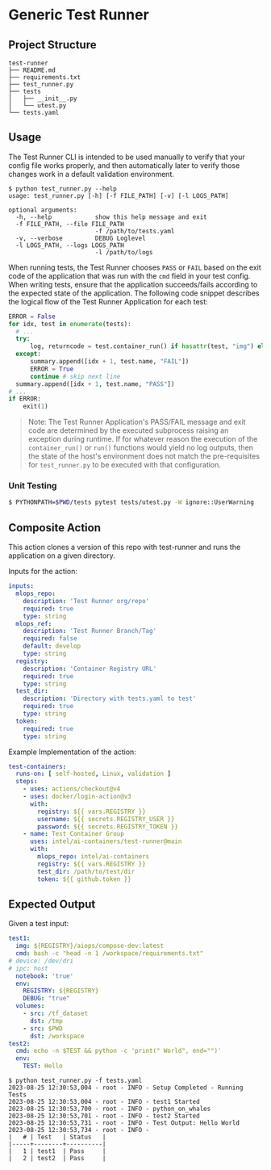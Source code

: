# Generic Test Runner

## Project Structure

```text
test-runner
├── README.md
├── requirements.txt
├── test_runner.py
├── tests
│   ├── __init__.py
│   └── utest.py
└── tests.yaml
```

## Usage
The Test Runner CLI is intended to be used manually to verify that your config file works properly, and then automatically later to verify those changes work in a default validation environment.

```text
$ python test_runner.py --help
usage: test_runner.py [-h] [-f FILE_PATH] [-v] [-l LOGS_PATH]

optional arguments:
  -h, --help            show this help message and exit
  -f FILE_PATH, --file FILE_PATH
                        -f /path/to/tests.yaml
  -v, --verbose         DEBUG Loglevel
  -l LOGS_PATH, --logs LOGS_PATH
                        -l /path/to/logs
```

When running tests, the Test Runner chooses `PASS` or `FAIL` based on the exit code of the application that was run with the `cmd` field in your test config. When writing tests, ensure that the application succeeds/fails according to the expected state of the application. The following code snippet describes the logical flow of the Test Runner Application for each test: 

```python
ERROR = False
for idx, test in enumerate(tests):
  # ...
  try:
      log, returncode = test.container_run() if hasattr(test, "img") else test.run()
  except:
      summary.append([idx + 1, test.name, "FAIL"])
      ERROR = True
      continue # skip next line
  summary.append([idx + 1, test.name, "PASS"])
# ...
if ERROR:
    exit(1)
```

>Note: The Test Runner Application's PASS/FAIL message and exit code are determined by the executed subprocess raising an exception during runtime. If for whatever reason the execution of the `container_run()` or `run()` functions would yield no log outputs, then the state of the host's environment does not match the pre-requisites for `test_runner.py` to be executed with that configuration.

### Unit Testing

```bash
$ PYTHONPATH=$PWD/tests pytest tests/utest.py -W ignore::UserWarning
```

## Composite Action

This action clones a version of this repo with test-runner and runs the application on a given directory.

Inputs for the action:

```yaml
inputs:
  mlops_repo:
    description: 'Test Runner org/repo'
    required: true
    type: string
  mlops_ref:
    description: 'Test Runner Branch/Tag'
    required: false
    default: develop
    type: string
  registry:
    description: 'Container Registry URL'
    required: true
    type: string
  test_dir:
    description: 'Directory with tests.yaml to test'
    required: true
    type: string
  token:
    required: true
    type: string
```

Example Implementation of the action:

```yaml
test-containers:
  runs-on: [ self-hosted, Linux, validation ]
  steps:
    - uses: actions/checkout@v4
    - uses: docker/login-action@v3
      with:
        registry: ${{ vars.REGISTRY }}
        username: ${{ secrets.REGISTRY_USER }}
        password: ${{ secrets.REGISTRY_TOKEN }}
    - name: Test Container Group
      uses: intel/ai-containers/test-runner@main
      with:
        mlops_repo: intel/ai-containers
        registry: ${{ vars.REGISTRY }}
        test_dir: /path/to/test/dir
        token: ${{ github.token }}
```

## Expected Output

Given a test input:
```yaml
test1:
  img: ${REGISTRY}/aiops/compose-dev:latest
  cmd: bash -c "head -n 1 /workspace/requirements.txt"
# device: /dev/dri
# ipc: host
  notebook: 'true'
  env:
    REGISTRY: ${REGISTRY}
    DEBUG: "true"
  volumes:
    - src: /tf_dataset
      dst: /tmp
    - src: $PWD
      dst: /workspace
test2:
  cmd: echo -n $TEST && python -c 'print(" World", end="")'
  env:
    TEST: Hello
```

```text
$ python test_runner.py -f tests.yaml 
2023-08-25 12:30:53,004 - root - INFO - Setup Completed - Running Tests
2023-08-25 12:30:53,004 - root - INFO - test1 Started
2023-08-25 12:30:53,700 - root - INFO - python_on_whales
2023-08-25 12:30:53,701 - root - INFO - test2 Started
2023-08-25 12:30:53,731 - root - INFO - Test Output: Hello World
2023-08-25 12:30:53,734 - root - INFO - 
|   # | Test   | Status   |
|-----+--------+----------|
|   1 | test1  | Pass     |
|   2 | test2  | Pass     |
```
